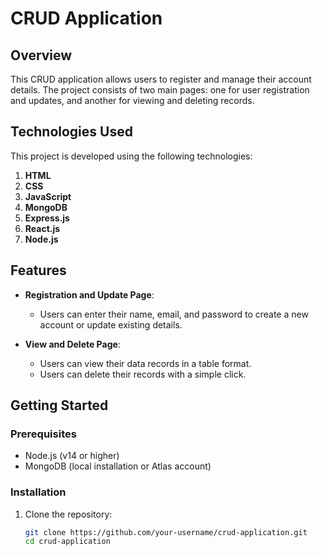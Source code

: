 # CRUD Application

## Overview

This CRUD application allows users to register and manage their account details. The project consists of two main pages: one for user registration and updates, and another for viewing and deleting records. 

## Technologies Used

This project is developed using the following technologies:

1. **HTML**
2. **CSS**
3. **JavaScript**
4. **MongoDB**
5. **Express.js**
6. **React.js**
7. **Node.js**

## Features

- **Registration and Update Page**: 
  - Users can enter their name, email, and password to create a new account or update existing details.
  
- **View and Delete Page**: 
  - Users can view their data records in a table format.
  - Users can delete their records with a simple click.

## Getting Started

### Prerequisites

- Node.js (v14 or higher)
- MongoDB (local installation or Atlas account)

### Installation

1. Clone the repository:
   ```bash
   git clone https://github.com/your-username/crud-application.git
   cd crud-application
